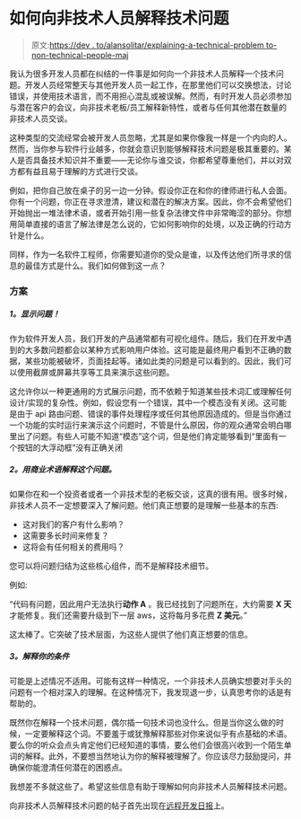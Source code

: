 # 如何向非技术人员解释技术问题

> 原文:[https://dev . to/alansolitar/explaining-a-technical-problem to-non-technical-people-maj](https://dev.to/alansolitar/explaining-a-technical-problem-to-non-technical-people-maj)

我认为很多开发人员都在纠结的一件事是如何向一个非技术人员解释一个技术问题。开发人员经常整天与其他开发人员一起工作，在那里他们可以交换想法，讨论错误，并使用技术语言，而不用担心混乱或被误解。然而，有时开发人员必须参加与潜在客户的会议，向非技术老板/员工解释新特性，或者与任何其他潜在数量的非技术人员交谈。

这种类型的交流经常会被开发人员忽略，尤其是如果你像我一样是一个内向的人。然而，当你参与软件行业越多，你就会意识到能够解释技术问题是极其重要的。某人是否具备技术知识并不重要——无论你与谁交谈，你都希望尊重他们，并以对双方都有益且易于理解的方式进行交谈。

例如，把你自己放在桌子的另一边一分钟。假设你正在和你的律师进行私人会面。你有一个问题，你正在寻求澄清，建议和潜在的解决方案。因此，你不会希望他们开始抛出一堆法律术语，或者开始引用一些复杂法律文件中非常晦涩的部分。你想用简单直接的语言了解法律是怎么说的，它如何影响你的处境，以及正确的行动方针是什么。

同样，作为一名软件工程师，你需要知道你的受众是谁，以及传达他们所寻求的信息的最佳方式是什么。我们如何做到这一点？

### [](#solutions)方案

##### [](#1-show-the-problem)1。显示问题！

作为软件开发人员，我们开发的产品通常都有可视化组件。随后，我们在开发中遇到的大多数问题都会以某种方式影响用户体验。这可能是最终用户看到不正确的数据，某些功能被破坏，页面挂起等。诸如此类的问题是可以看到的。因此，我们可以使用截屏或屏幕共享等工具来演示这些问题。

这允许你以一种更通用的方式展示问题，而不依赖于知道某些技术词汇或理解任何设计/实现的复杂性。例如，假设您有一个错误，其中一个模态没有关闭。这可能是由于 api 路由问题、错误的事件处理程序或任何其他原因造成的。但是当你通过一个功能的实时运行来演示这个问题时，不管是什么原因，你的观众通常会明白哪里出了问题。有些人可能不知道“模态”这个词，但是他们肯定能够看到“里面有一个按钮的大浮动框”没有正确关闭

##### [](#2-explain-the-problem-in-business-terms)2。用商业术语解释这个问题。

如果你在和一个投资者或者一个非技术型的老板交谈，这真的很有用。很多时候，非技术人员不一定想要深入了解问题。他们真正想要的是理解一些基本的东西:

*   这对我们的客户有什么影响？
*   这需要多长时间来修复？
*   这将会有任何相关的费用吗？

您可以将问题归结为这些核心组件，而不是解释技术细节。

例如:

“代码有问题，因此用户无法执行**动作 A** 。我已经找到了问题所在，大约需要 **X 天**才能修复。我们还需要升级到下一层 aws，这将每月多花费 **Z 美元**。”

这太棒了。它突破了技术层面，为这些人提供了他们真正想要的信息。

##### [](#3-explain-your-terms)3。解释你的条件

可能是上述情况不适用。可能有这样一种情况，一个非技术人员确实想要对手头的问题有一个相对深入的理解。在这种情况下，我发现退一步，认真思考你的话是有帮助的。

既然你在解释一个技术问题，偶尔插一句技术词也没什么。但是当你这么做的时候，一定要解释这个词。不要羞于或犹豫解释那些对你来说似乎有点基础的术语。要么你的听众会点头肯定他们已经知道的事情，要么他们会很高兴收到一个陌生单词的解释。此外，不要想当然地认为你的解释被理解了。你应该尽力鼓励提问，并确保你能澄清任何潜在的困惑点。

我想差不多就这些了。希望这些信息有助于理解如何向非技术人员解释技术问题。

向非技术人员解释技术问题的帖子首先出现在[远程开发日报](https://remotedevdaily.com)上。